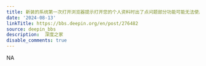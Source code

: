 ```yaml
---
title: 新装的系统第一次打开浏览器提示打开您的个人资料时出了点问题部分功能可能无法使用
date: '2024-08-13'
linkTitle: https://bbs.deepin.org/en/post/276482
source: deepin_bbs
description:  深度之家 
disable_comments: true
---
```

NA
